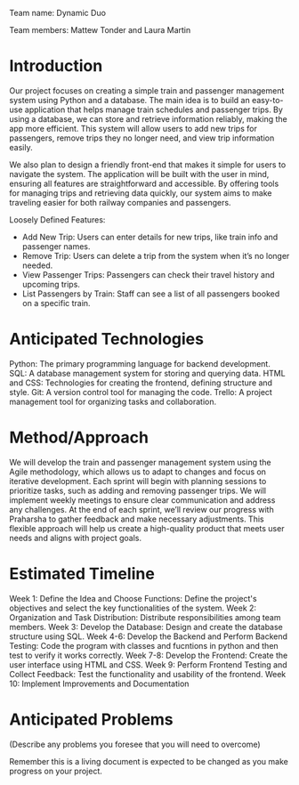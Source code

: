 Team name: Dynamic Duo

Team members: Mattew Tonder and Laura Martin

# Introduction

Our project focuses on creating a simple train and passenger management system using Python and a database. The main idea is to build an easy-to-use application that helps manage train schedules and passenger trips. By using a database, we can store and retrieve information reliably, making the app more efficient. This system will allow users to add new trips for passengers, remove trips they no longer need, and view trip information easily.

We also plan to design a friendly front-end that makes it simple for users to navigate the system. The application will be built with the user in mind, ensuring all features are straightforward and accessible. By offering tools for managing trips and retrieving data quickly, our system aims to make traveling easier for both railway companies and passengers.

Loosely Defined Features:
- Add New Trip: Users can enter details for new trips, like train info and passenger names.
- Remove Trip: Users can delete a trip from the system when it’s no longer needed.
- View Passenger Trips: Passengers can check their travel history and upcoming trips.
- List Passengers by Train: Staff can see a list of all passengers booked on a specific train.

# Anticipated Technologies

Python: The primary programming language for backend development.
SQL: A database management system for storing and querying data.
HTML and CSS: Technologies for creating the frontend, defining structure and style.
Git: A version control tool for managing the code.
Trello: A project management tool for organizing tasks and collaboration.


# Method/Approach

We will develop the train and passenger management system using the Agile methodology, which allows us to adapt to changes and focus on iterative development. Each sprint will begin with planning sessions to prioritize tasks, such as adding and removing passenger trips. We will implement weekly meetings to ensure clear communication and address any challenges. At the end of each sprint, we’ll review our progress with Praharsha to gather feedback and make necessary adjustments. This flexible approach will help us create a high-quality product that meets user needs and aligns with project goals.

# Estimated Timeline

Week 1: Define the Idea and Choose Functions: Define the project's objectives and select the key functionalities of the system.
Week 2: Organization and Task Distribution: Distribute responsibilities among team members.
Week 3: Develop the Database: Design and create the database structure using SQL.
Week 4-6: Develop the Backend and Perform Backend Testing: Code the program with classes and fucntions in python and then test to verify it works correctly.
Week 7-8:	Develop the Frontend: Create the user interface using HTML and CSS.
Week 9:	Perform Frontend Testing and Collect Feedback:	Test the functionality and usability of the frontend.
Week 10: Implement Improvements and Documentation

# Anticipated Problems

(Describe any problems you foresee that you will need to overcome)

Remember this is a living document is expected to be changed as you make progress on your project.
